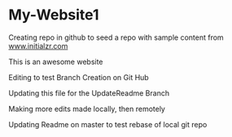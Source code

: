 # My-Website1
Creating repo in github to seed a repo with sample content from www.initialzr.com

This is an awesome website

Editing to test Branch Creation on Git Hub

Updating this file for the UpdateReadme Branch

Making more edits made locally, then remotely

Updating Readme on master to test rebase of local git repo
